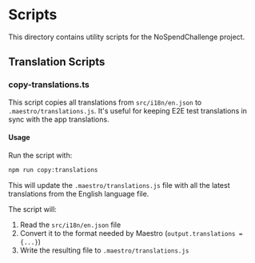 # Scripts

This directory contains utility scripts for the NoSpendChallenge project.

## Translation Scripts

### copy-translations.ts

This script copies all translations from `src/i18n/en.json` to `.maestro/translations.js`. It's useful for keeping E2E test translations in sync with the app translations.

#### Usage

Run the script with:

```bash
npm run copy:translations
```

This will update the `.maestro/translations.js` file with all the latest translations from the English language file.

The script will:

1. Read the `src/i18n/en.json` file
2. Convert it to the format needed by Maestro (`output.translations = {...}`)
3. Write the resulting file to `.maestro/translations.js`

